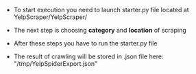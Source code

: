 
- To start execution you need to launch starter.py file located at YelpScraper/YelpScraper/

- The next step is choosing **category** and **location** of scraping

- After these steps you have to run the starter.py file

- The result of crawling will be stored in .json file here: "/tmp/YelpSpiderExport.json" 
